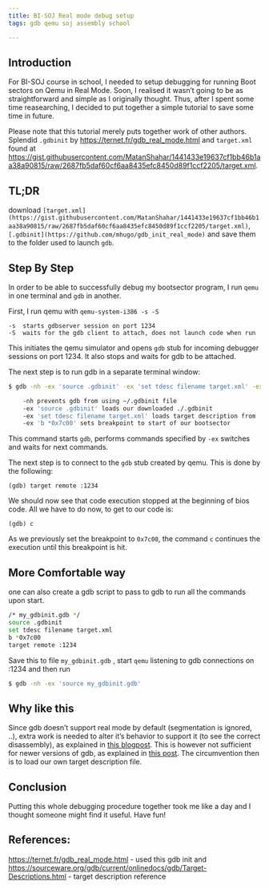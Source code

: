 ```yaml
---
title: BI-SOJ Real mode debug setup
tags: gdb qemu soj assembly school

---
```


## Introduction

For BI-SOJ course in school, I needed to setup debugging for running Boot sectors on Qemu in Real Mode. Soon, I realised it wasn’t going to be as straightforward and simple as I originally thought. Thus, after I spent some time reasearching, I decided to put together a simple tutorial to save some time in future.

Please note that this tutorial merely puts together work of other authors. Splendid `.gdbinit` by https://ternet.fr/gdb_real_mode.html and `target.xml` found at https://gist.githubusercontent.com/MatanShahar/1441433e19637cf1bb46b1aa38a90815/raw/2687fb5daf60cf6aa8435efc8450d89f1ccf2205/target.xml.
<!--more-->

## TL;DR

download `[target.xml](https://gist.githubusercontent.com/MatanShahar/1441433e19637cf1bb46b1aa38a90815/raw/2687fb5daf60cf6aa8435efc8450d89f1ccf2205/target.xml)`,`[.gdbinit](https://github.com/mhugo/gdb_init_real_mode)` and save them to the folder used to launch `gdb`.

## Step By Step

In order to be able to successfully debug my bootsector program, I run `qemu` in one terminal and `gdb` in another.

First, I run qemu with `qemu-system-i386 -s -S`

```
-s  starts gdbserver session on port 1234
-S  waits for the gdb client to attach, does not launch code when run
```
This initiates the qemu simulator and opens `gdb` stub for incoming debugger sessions on port 1234. It also stops and waits for gdb to be attached.

The next step is to run gdb in a separate terminal window:

```bash
$ gdb -nh -ex 'source .gdbinit' -ex 'set tdesc filename target.xml' -ex 'b *0x7c00'
```

```bash
	-nh prevents gdb from using ~/.gdbinit file 
	-ex 'source .gdbinit' loads our downloaded ./.gdbinit 
	-ex 'set tdesc filename target.xml' loads target description from ./target.xml 
	-ex 'b *0x7c00' sets breakpoint to start of our bootsector
```
This command starts `gdb`, performs commands specified by `-ex` switches and waits for next commands.

The next step is to connect to the `gdb` stub created by qemu. This is done by the following:

```
(gdb) target remote :1234
```

We should now see that code execution stopped at the beginning of bios code. All we have to do now, to get to our code is:

```
(gdb) c
```
As we previously set the breakpoint to `0x7c00`, the command `c` continues the execution until this breakpoint is hit.

## More Comfortable way

one can also create a gdb script to pass to gdb to run all the commands upon start.

```bash
/* my_gdbinit.gdb */
source .gdbinit
set tdesc filename target.xml
b *0x7c00
target remote :1234
```

Save this to file `my_gdbinit.gdb` , start `qemu` listening to gdb connections on :1234 and then run 

```bash
$ gdb -nh -ex 'source my_gdbinit.gdb'  
```

## Why like this

Since gdb doesn’t support real mode by default (segmentation is ignored, ..), extra work is needed to alter it’s behavior to support it (to see the correct disassembly), as explained in [this blogpost](https://ternet.fr/gdb_real_mode.html). This is however not sufficient for newer versions of gdb, as explained in [this post](https://www.bountysource.com/issues/55548690-set-architecture-i8068-has-no-effect-on-disassembly). The circumvention then is to load our own target description file.

## Conclusion

Putting this whole debugging procedure together took me like a day and I thought someone might find it useful. Have fun!

## References:
https://ternet.fr/gdb_real_mode.html - used this gdb init and
https://sourceware.org/gdb/current/onlinedocs/gdb/Target-Descriptions.html - target description reference